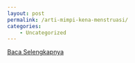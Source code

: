 ```yaml
---
layout: post
permalink: /arti-mimpi-kena-menstruasi/
categories:
    - Uncategorized
---
```


[Baca Selengkapnya](/02)